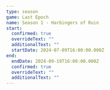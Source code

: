 ```yaml
---
type: season
game: Last Epoch
name: Season 1 - Harbingers of Ruin
start:
  confirmed: true
  overrideText: ""
  additionalText: ""
  startDate: 2024-07-09T16:00:00.000Z
end:
  endDate: 2024-09-19T16:00:00.000Z
  confirmed: true
  overrideText: ""
  additionalText: ""
---
```

